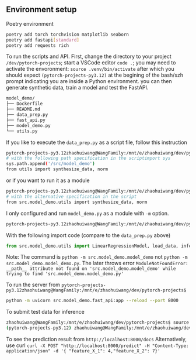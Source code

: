 




## Environment setup
Poetry environment
```Bash
poetry add torch torchvision matplotlib seaborn 
poetry add fastapi[standard]
poetry add requests rich
```

To run the scripts and API. First, change the directory to your project `/dev/pytorch-projects`; start a VSCode  editor `code .`; you may need to activate the envoronment: `source .venv/bin/activate` after which you should expect `(pytorch-projects-py3.12)` at the begining of the bash/szh prompt indicating you are inside a Python environment. 
you can then generate synthetic data, train a model and test the FastAPI.


```Bash
model_demo/
├── Dockerfile
├── README.md
├── data_prep.py
├── fast_api.py
├── model_demo.py
└── utils.py
```

If you like to execute the `data_prep.py` as a script file, follow this instruction
```Bash
pytorch-projects-py3.12zhaohuiwang@WangFamily:/mnt/e/zhaohuiwang/dev/pytorch-projects$ python  src/model_demo/data_prep.py
# with the following path specification in the scriptimport sys
sys.path.append('/src/model_demo')
from utils import synthesize_data, norm
```
or if you want to run it as a module
```Bash
pytorch-projects-py3.12zhaohuiwang@WangFamily:/mnt/e/zhaohuiwang/dev/pytorch-projects$ python -m src.model_demo.data_prep
# with the alternative specification in the script
from src.model_demo.utils import synthesize_data, norm
```

I only configured and run `model_demo.py` as a module with `-m` option. 
```Bash
pytorch-projects-py3.12zhaohuiwang@WangFamily:/mnt/e/zhaohuiwang/dev/pytorch-projects$ python -m src.model_demo.model_demo
```
With the following import code (compare to the `data_prep.py` above)
```python
from src.model_demo.utils import LinearRegressionModel, load_data, infer_evaluate_model
```
Note: The command is `python -m src.model_demo.model_demo` not `python -m src.model_demo.model_demo.py`. The later throws error `ModuleNotFoundError: __path__ attribute not found on 'src.model_demo.model_demo' while trying to find 'src.model_demo.model_demo.py'`

To run the server from `pytorch-projects-py3.12zhaohuiwang@WangFamily:/mnt/e/zhaohuiwang/dev/pytorch-projects$ `

```Bash
python -m uvicorn src.model_demo.fast_api:app --reload --port 8000
```

To submit test data for inference
```Bash
zhaohuiwang@WangFamily:/mnt/e/zhaohuiwang/dev/pytorch-projects$ source .venv/bin/activate
(pytorch-projects-py3.12) zhaohuiwang@WangFamily:/mnt/e/zhaohuiwang/dev/pytorch-projects$ python src/model_demo/submit_for_inference.py
```

To see the prediction result from `http://localhost:8000/docs`
Alternatively, use curl
`curl -X POST "http://localhost:8000/predict" -H "Content-Type: application/json" -d '{ "feature_X_1": 4,"feature_X_2": 7}'`